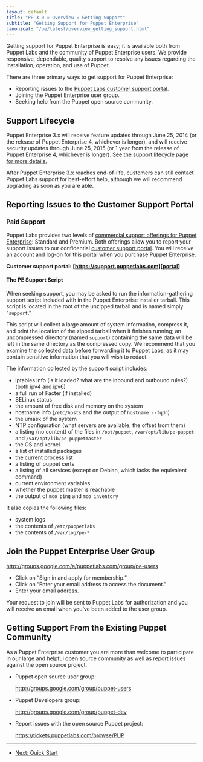 ```yaml
---
layout: default
title: "PE 3.0 » Overview » Getting Support"
subtitle: "Getting Support for Puppet Enterprise"
canonical: "/pe/latest/overview_getting_support.html"
---
```


Getting support for Puppet Enterprise is easy; it is available both from Puppet Labs and the community of Puppet Enterprise users. We provide responsive, dependable, quality support to resolve any issues regarding the installation, operation, and use of Puppet.

There are three primary ways to get support for Puppet Enterprise:

- Reporting issues to the [Puppet Labs customer support portal][portal].
- Joining the Puppet Enterprise user group.
- Seeking help from the Puppet open source community.

[portal]: https://support.puppetlabs.com
[lifecycle]: https://puppetlabs.com/misc/puppet-enterprise-lifecycle/

Support Lifecycle
-----

Puppet Enterprise 3.x will receive feature updates through June 25, 2014 (or the release of Puppet Enterprise 4, whichever is longer), and will receive security updates through June 25, 2015 (or 1 year from the release of Puppet Enterprise 4, whichever is longer). [See the support lifecycle page for more details.][lifecycle]

After Puppet Enterprise 3.x reaches end-of-life, customers can still contact Puppet Labs support for best-effort help, although we will recommend upgrading as soon as you are able.

Reporting Issues to the Customer Support Portal
-----

### Paid Support

Puppet Labs provides two levels of [commercial support offerings for Puppet Enterprise](http://puppetlabs.com/services/support/): Standard and Premium.  Both offerings allow you to report your support issues to our confidential [customer support portal][portal].  You will receive an account and log-on for this portal when you purchase Puppet Enterprise.

**Customer support portal: [https://support.puppetlabs.com][portal]**

#### The PE Support Script

When seeking support, you may be asked to run the information-gathering support script included with in the Puppet Enterprise installer tarball. This script is located in the root of the unzipped tarball and is named simply "`support`."

This script will collect a large amount of system information, compress it, and print the location of the zipped tarball when it finishes running; an uncompressed directory (named `support`) containing the same data will be left in the same directory as the compressed copy. We recommend that you examine the collected data before forwarding it to Puppet Labs, as it may contain sensitive information that you will wish to redact.

The information collected by the support script includes:

- iptables info (is it loaded? what are the inbound and outbound rules?) (both ipv4 and ipv6)
- a full run of Facter (if installed)
- SELinux status
- the amount of free disk and memory on the system
- hostname info (`/etc/hosts` and the output of `hostname --fqdn`)
- the umask of the system
- NTP configuration (what servers are available, the offset from them)
- a listing (no content) of the files in `/opt/puppet`,
`/var/opt/lib/pe-puppet` and `/var/opt/lib/pe-puppetmaster`
- the OS and kernel
- a list of installed packages
- the current process list
- a listing of puppet certs
- a listing of all services (except on Debian, which lacks the equivalent command)
- current environment variables
- whether the puppet master is reachable
- the output of `mco ping` and `mco inventory`

It also copies the following files:

- system logs
- the contents of `/etc/puppetlabs`
- the contents of `/var/log/pe-*`


Join the Puppet Enterprise User Group
-----

<http://groups.google.com/a/puppetlabs.com/group/pe-users>

- Click on “Sign in and apply for membership.”
- Click on “Enter your email address to access the document.”
- Enter your email address.


Your request to join will be sent to Puppet Labs for authorization and you will receive an email when you’ve been added to the user group.

Getting Support From the Existing Puppet Community
-----

As a Puppet Enterprise customer you are more than welcome to participate in our large and helpful open source community as well as report issues against the open source project.

- Puppet open source user group:

    <http://groups.google.com/group/puppet-users>
- Puppet Developers group:

    <http://groups.google.com/group/puppet-dev>
- Report issues with the open source Puppet project:

    <https://tickets.puppetlabs.com/browse/PUP>



* * *

- [Next: Quick Start](./quick_start.html)
